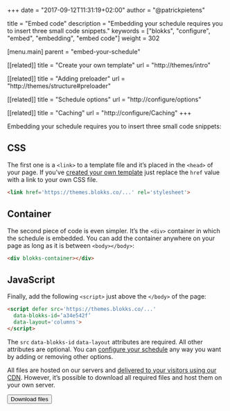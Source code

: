 +++
date            = "2017-09-12T11:31:19+02:00"
author          = "@patrickpietens"

title           = "Embed code"
description     = "Embedding your schedule requires you to insert three small code snippets."
keywords        = ["blokks", "configure", "embed", "embedding", "embed code"]
weight          = 302

[menu.main]
parent          = "embed-your-schedule"

[[related]]
title = "Create your own template"
url = "http://themes/intro"

[[related]]
title = "Adding preloader"
url = "http://themes/structure#preloader"

[[related]]
title = "Schedule options"
url = "http://configure/options"

[[related]]
title = "Caching"
url = "http://configure/Caching"
+++

Embedding your schedule requires you to insert three small code snippets:

## CSS
The first one is a `<link>` to a template file and it’s placed in the `<head>` of your page. If you've [created your own template](http://themes/intro) just replace the `href` value with a link to your own CSS file.

```html
<link href='https://themes.blokks.co/...' rel='stylesheet'>
```

## Container
The second piece of code is even simpler. It’s the `<div>` container in which the schedule is embedded. You can add the container anywhere on your page as long as it is between `<body></body>`:

```html
<div blokks-container></div>
```

## JavaScript
Finally, add the following `<script>` just above the `</body>` of the page:

```html
<script defer src='https://themes.blokks.co/...'
  data-blokks-id=‘a34e542f’
  data-layout='columns'>
</script>
```

The `src` `data-blokks-id` `data-layout` attributes are required. All other attributes are optional. You can [configure your schedule](http://configure/options) any way you want by adding or removing other options.

All files are hosted on our servers and [delivered to your visitors using our CDN](http://configure/caching). However, it’s possible to download all required files and host them on your own server.

[<button>Download files</button>](http://downloadlink)